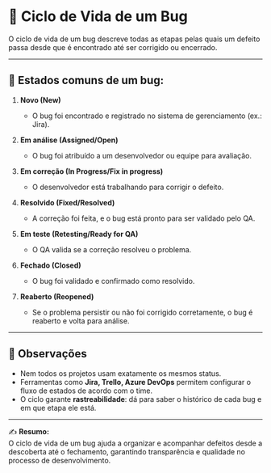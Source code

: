# 🐞 Ciclo de Vida de um Bug

O ciclo de vida de um bug descreve todas as etapas pelas quais um defeito passa desde que é encontrado até ser corrigido ou encerrado.  

---

## 🔄 Estados comuns de um bug:

1. **Novo (New)**  
   - O bug foi encontrado e registrado no sistema de gerenciamento (ex.: Jira).  

2. **Em análise (Assigned/Open)**  
   - O bug foi atribuído a um desenvolvedor ou equipe para avaliação.  

3. **Em correção (In Progress/Fix in progress)**  
   - O desenvolvedor está trabalhando para corrigir o defeito.  

4. **Resolvido (Fixed/Resolved)**  
   - A correção foi feita, e o bug está pronto para ser validado pelo QA.  

5. **Em teste (Retesting/Ready for QA)**  
   - O QA valida se a correção resolveu o problema.  

6. **Fechado (Closed)**  
   - O bug foi validado e confirmado como resolvido.  

7. **Reaberto (Reopened)**  
   - Se o problema persistir ou não foi corrigido corretamente, o bug é reaberto e volta para análise.  

---

## 📌 Observações
- Nem todos os projetos usam exatamente os mesmos status.  
- Ferramentas como **Jira, Trello, Azure DevOps** permitem configurar o fluxo de estados de acordo com o time.  
- O ciclo garante **rastreabilidade**: dá para saber o histórico de cada bug e em que etapa ele está.  

---

✍️ **Resumo:**  
O ciclo de vida de um bug ajuda a organizar e acompanhar defeitos desde a descoberta até o fechamento, garantindo transparência e qualidade no processo de desenvolvimento.  
